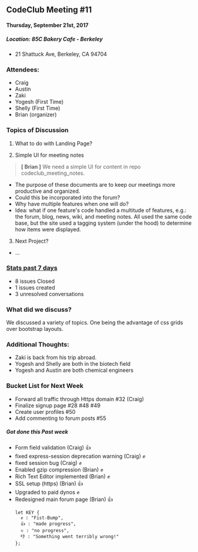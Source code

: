 ## CodeClub Meeting #11
#### Thursday, September 21st, 2017
##### Location: 85C Bakery Cafe - Berkeley
- 21 Shattuck Ave, Berkeley, CA 94704

### Attendees:
- Craig
- Austin
- Zaki
- Yogesh (First Time)
- Shelly (First Time)
- Brian (organizer)

### Topics of Discussion
1. What to do with Landing Page?

2. Simple UI for meeting notes
> __[ Brian ]__ We need a simple UI for content in repo codeclub_meeting_notes.
- The purpose of these documents are to keep our meetings more productive and organized.
- Could this be incorporated into the forum?
- Why have multiple features when one will do?
- Idea: what if one feature's code handled a multitude of features, e.g.: the forum, blog, news, wiki, and meeting notes. All used the same code base, but the site used a tagging system (under the hood) to determine how items were displayed.

3. Next Project?
- ...


### [Stats past 7 days](https://github.com/codeclubsocial/codeclub_website_dev/pulse)
- 8 issues Closed
- 1 issues created
- 3 unresolved conversations


### What did we discuss?
We discussed a variety of topics. One being the advantage of css grids over bootstrap layouts.

### Additional Thoughts:
- Zaki is back from his trip abroad.
- Yogesh and Shelly are both in the biotech field
- Yogesh and Austin are both chemical engineers

### Bucket List for Next Week
- Forward all traffic through Https domain #32 (Craig)
- Finalize signup page #28 #48 #49
- Create user profiles #50
- Add commenting to forum posts #55

##### Got done this Past week
- Form field validation (Craig) 👍
- fixed express-session deprecation warning (Craig) ✊
- fixed session bug (Craig) ✊
- Enabled gzip compression (Brian) ✊
- Rich Text Editor implemented (Brian) ✊
- SSL setup (https) (Brian) 👍
- Upgraded to paid dynos ✊
- Redesigned main forum page (Brian) 👍
  ```
  let KEY {
    ✊ : "Fist-Bump",
    👍 : "made progress",
    ⟡ : "no progress",
    👎 : "Something went terribly wrong!"
  };
  ```
